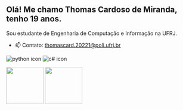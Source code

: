 ## Olá! Me chamo Thomas Cardoso de Miranda, tenho 19 anos.

Sou estudante de Engenharia de Computação e Informação na UFRJ.

- 📫 Contato: thomascard.20221@poli.ufrj.br

![python icon](https://github.com/thomascard2004/thomascard2004/assets/112047248/3aae9aca-cdcf-4639-95e3-f5c67614200b)
![c# icon](https://github.com/thomascard2004/thomascard2004/assets/112047248/d3b47d0a-5edf-44c6-a363-ffb046823159)


<img src="https://github.com/thomascard2004/thomascard2004/assets/112047248/3aae9aca-cdcf-4639-95e3-f5c67614200b" width="100px">
<img src="https://github.com/thomascard2004/thomascard2004/assets/112047248/d3b47d0a-5edf-44c6-a363-ffb046823159" width="100px">


  
